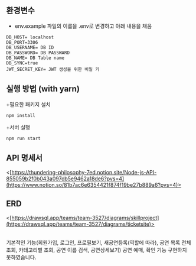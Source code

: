 ## 환경변수
+ env.example 파일의 이름을 .env로 변경하고 아래 내용을 채움
```
DB_HOST= localhost
DB_PORT=3306
DB_USERNAME= DB ID
DB_PASSWORD= DB PASSWARD
DB_NAME= DB Table name 
DB_SYNC=true
JWT_SECRET_KEY= JWT 생성을 위한 비밀 키
```

## 실행 방법 (with yarn)
+필요한 패키지 설치
```
npm install
```

+서버 실행
```
npm run start
```

## API 명세서
<[https://thundering-philosophy-7ed.notion.site/Node-js-API-855059b2f0b043a097db5e9462a18de6?pvs=4](https://www.notion.so/81b7ac6e6354421f874f19be27b889a6?pvs=4)>

## ERD
<[https://drawsql.app/teams/team-3527/diagrams/skillproject](https://drawsql.app/teams/team-3527/diagrams/ticketsite)>


<br>
기본적인 기능(회원가입, 로그인, 프로필보기, 새공연등록(역할에 따라), 공연 목록 전체 조회, 카테고리별 조회, 공연 이름 검색, 공연상세보기)
공연 예매, 확인 기능 구현하지 못하였습니다.
